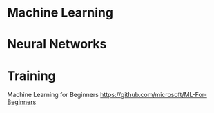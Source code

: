 # Machine Learning


# Neural Networks



# Training

Machine Learning for Beginners
https://github.com/microsoft/ML-For-Beginners